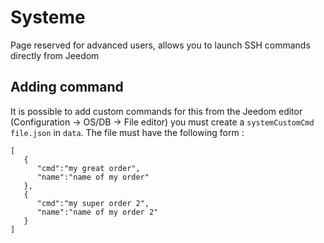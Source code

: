 # Systeme

Page reserved for advanced users, allows you to launch SSH commands directly from Jeedom

## Adding command

It is possible to add custom commands for this from the Jeedom editor (Configuration -> OS/DB -> File editor) you must create a `systemCustomCmd file.json` in `data`. The file must have the following form :

```
[
   {
      "cmd":"my great order",
      "name":"name of my order"
   },
   {
      "cmd":"my super order 2",
      "name":"name of my order 2"
   }
]
```
